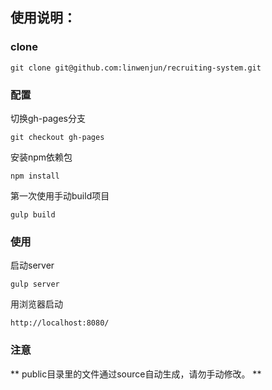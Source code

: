 ## 使用说明：

### clone

```
git clone git@github.com:linwenjun/recruiting-system.git
```

### 配置

切换gh-pages分支

```
git checkout gh-pages
```

安装npm依赖包

```
npm install
```

第一次使用手动build项目

```
gulp build
```

### 使用

启动server

```
gulp server
```

用浏览器启动

```
http://localhost:8080/
```

### 注意

** public目录里的文件通过source自动生成，请勿手动修改。 **
